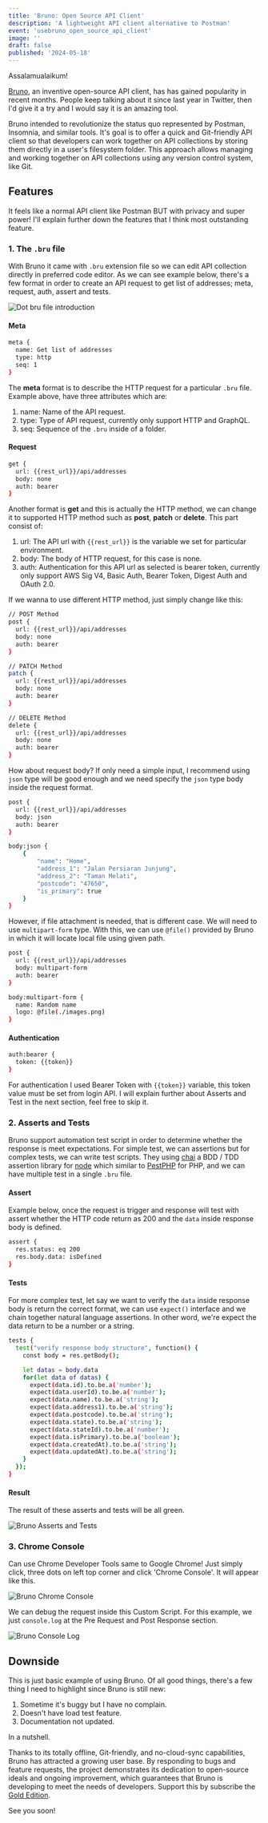 ```yaml
---
title: 'Bruno: Open Source API Client'
description: 'A lightweight API client alternative to Postman'
event: 'usebruno_open_source_api_client'
image: ''
draft: false
published: '2024-05-18'
---
```


Assalamualaikum!

[Bruno](https://www.usebruno.com/), an inventive open-source API client, has has gained popularity in recent months. People keep talking about it since last year in Twitter, then I'd give it a try and I would say it is an amazing tool.

Bruno intended to revolutionize the status quo represented by Postman, Insomnia, and similar tools. It's goal is to offer a quick and Git-friendly API client so that developers can work together on API collections by storing them directly in a user's filesystem folder. This approach allows managing and working together on API collections using any version control system, like Git.

## Features

It feels like a normal API client like Postman BUT with privacy and super power! I'll explain further down the features that I think most outstanding feature.

### 1. The `.bru` file

With Bruno it came with `.bru` extension file so we can edit API collection directly in preferred code editor. As we can see example below, there's a few format in order to create an API request to get list of addresses; meta, request, auth, assert and tests.

![Dot bru file introduction](/images/posts/bruno-bru-dot-file.png)

#### Meta

```bash
meta {
  name: Get list of addresses
  type: http
  seq: 1
}
```

The **meta** format is to describe the HTTP request for a particular `.bru` file. Example above, have three attributes which are:

1. name: Name of the API request.
2. type: Type of API request, currently only support HTTP and GraphQL.
3. seq: Sequence of the `.bru` inside of a folder.

#### Request

```bash
get {
  url: {{rest_url}}/api/addresses
  body: none
  auth: bearer
}
```

Another format is **get** and this is actually the HTTP method, we can change it to supported HTTP method such as **post**, **patch** or **delete**. This part consist of:
1. url: The API url with `{{rest_url}}` is the variable we set for particular environment.
2. body: The body of HTTP request, for this case is none.
3. auth: Authentication for this API url as selected is bearer token, currently only support AWS Sig V4, Basic Auth, Bearer Token, Digest Auth and OAuth 2.0.

If we wanna to use different HTTP method, just simply change like this:

```bash
// POST Method
post {
  url: {{rest_url}}/api/addresses
  body: none
  auth: bearer
}

// PATCH Method
patch {
  url: {{rest_url}}/api/addresses
  body: none
  auth: bearer
}

// DELETE Method
delete {
  url: {{rest_url}}/api/addresses
  body: none
  auth: bearer
}
```

How about request body? If only need a simple input, I recommend using `json` type will be good enough and we need specify the `json` type body inside the request format.

```bash
post {
  url: {{rest_url}}/api/addresses
  body: json
  auth: bearer
}

body:json {
    {
        "name": "Home",
        "address_1": "Jalan Persiaran Junjung",
        "address_2": "Taman Melati",
        "postcode": "47650",
        "is_primary": true
    }
}
```

However, if file attachment is needed, that is different case. We will need to use `multipart-form` type. With this, we can use `@file()` provided by Bruno in which it will locate local file using given path.


```bash
post {
  url: {{rest_url}}/api/addresses
  body: multipart-form
  auth: bearer
}

body:multipart-form {
  name: Random name
  logo: @file(./images.png)
}
```

#### Authentication

```bash
auth:bearer {
  token: {{token}}
}
```

For authentication I used Bearer Token with `{{token}}` variable, this token value must be set from login API. I will explain further about Asserts and Test in the next section, feel free to skip it.

### 2. Asserts and Tests

Bruno support automation test script in order to determine whether the response is meet expectations. For simple test, we can assertions but for complex tests, we can write test scripts. They using [chai](https://www.chaijs.com/) a BDD / TDD assertion library for [node](https://nodejs.org/en) which similar to [PestPHP](https://pestphp.com/) for PHP, and we can have multiple test in a single `.bru` file.

#### Assert

Example below, once the request is trigger and response will test with assert whether the HTTP code return as 200 and the `data` inside response body is defined.

```bash
assert {
  res.status: eq 200
  res.body.data: isDefined
}
```

#### Tests

For more complex test, let say we want to verify the `data` inside response body is return the correct format, we can use `expect()` interface and we chain together natural language assertions. In other word, we're expect the data return to be a number or a string.

```bash
tests {
  test("verify response body structure", function() {
    const body = res.getBody();

    let datas = body.data
    for(let data of datas) {
      expect(data.id).to.be.a('number');
      expect(data.userId).to.be.a('number');
      expect(data.name).to.be.a('string');
      expect(data.address1).to.be.a('string');
      expect(data.postcode).to.be.a('string');
      expect(data.state).to.be.a('string');
      expect(data.stateId).to.be.a('number');
      expect(data.isPrimary).to.be.a('boolean');
      expect(data.createdAt).to.be.a('string');
      expect(data.updatedAt).to.be.a('string');
    }
  });
}
```

#### Result

The result of these asserts and tests will be all green.

![Bruno Asserts and Tests](/images/posts/bruno-asserts-test.png)

### 3. Chrome Console

Can use Chrome Developer Tools same to Google Chrome! Just simply click, three dots on left top corner and click 'Chrome Console'. It will appear like this.

![Bruno Chrome Console](/images/posts/bruno-chrome-console.png)

We can debug the request inside this Custom Script. For this example, we just `console.log` at the Pre Request and Post Response section.

![Bruno Console Log](/images/posts/bruno-console-log.png)

## Downside

This is just basic example of using Bruno. Of all good things, there's a few thing I need to highlight since Bruno is still new:

1. Sometime it's buggy but I have no complain.
2. Doesn't have load test feature.
3. Documentation not updated.

In a nutshell.

Thanks to its totally offline, Git-friendly, and no-cloud-sync capabilities, Bruno has attracted a growing user base. By responding to bugs and feature requests, the project demonstrates its dedication to open-source ideals and ongoing improvement, which guarantees that Bruno is developing to meet the needs of developers. Support this by subscribe the [Gold Edition](https://www.usebruno.com/pricing).

See you soon!